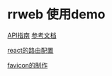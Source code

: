 # rrweb 使用demo
[API指南](https://github.com/rrweb-io/rrweb/blob/master/guide.zh_CN.md)
[参考文档](https://zhuanlan.zhihu.com/p/60639266)

[react的路由配置](https://blog.csdn.net/hbiao68/article/details/98736501)

[favicon的制作](https://tool.lu/favicon/)